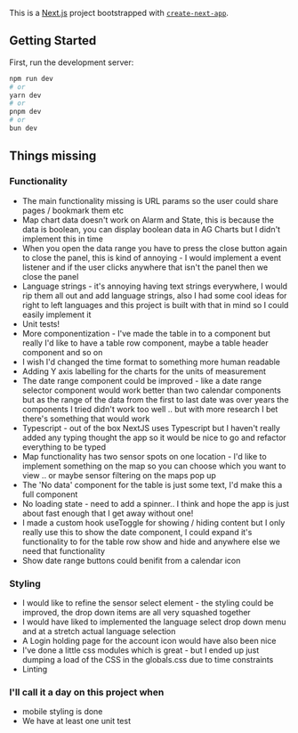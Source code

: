 This is a [Next.js](https://nextjs.org/) project bootstrapped with [`create-next-app`](https://github.com/vercel/next.js/tree/canary/packages/create-next-app).

## Getting Started

First, run the development server:

```bash
npm run dev
# or
yarn dev
# or
pnpm dev
# or
bun dev
```

## Things missing

### Functionality
- The main functionality missing is URL params so the user could share pages / bookmark them etc
- Map chart data doesn't work on Alarm and State, this is because the data is boolean, you can display boolean data in AG Charts but I didn't implement this in time
- When you open the data range you have to press the close button again to close the panel, this is kind of annoying - I would implement a event listener and if the user clicks anywhere that isn't the panel then we close the panel
- Language strings - it's annoying having text strings everywhere, I would rip them all out and add language strings, also I had some cool ideas for right to left languages and this project is built with that in mind so I could easily implement it
- Unit tests!
- More componentization - I've made the table in to a component but really I'd like to have a table row component, maybe a table header component and so on
- I wish I'd changed the time format to something more human readable
- Adding Y axis labelling for the charts for the units of measurement
- The date range component could be improved - like a date range selector component would work better than two calendar components but as the range of the data from the first to last date was over years the components I tried didn't work too well .. but with more research I bet there's something that would work
- Typescript - out of the box NextJS uses Typescript but I haven't really added any typing thought the app so it would be nice to go and refactor everything to be typed
- Map functionality has two sensor spots on one location - I'd like to implement something on the map so you can choose which you want to view .. or maybe sensor filtering on the maps pop up
- The 'No data' component for the table is just some text, I'd make this a full component
- No loading state - need to add a spinner.. I think and hope the app is just about fast enough that I get away without one!
- I made a custom hook useToggle for showing / hiding content but I only really use this to show the date component, I could expand it's functionality to for the table row show and hide and anywhere else we need that functionality
- Show date range buttons could benifit from a calendar icon


### Styling
- I would like to refine the sensor select element - the styling could be improved, the drop down items are all very squashed together
- I would have liked to implemented the language select drop down menu and at a stretch actual language selection
- A Login holding page for the account icon would have also been nice
- I've done a little css modules which is great - but I ended up just dumping a load of the CSS in the globals.css due to time constraints
- Linting




### I'll call it a day on this project when

- mobile styling is done
- We have at least one unit test
